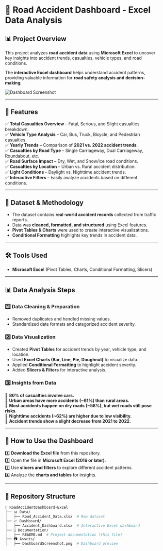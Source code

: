 # 🚗 Road Accident Dashboard - Excel Data Analysis  

## 📊 Project Overview  
This project analyzes **road accident data** using **Microsoft Excel** to uncover key insights into accident trends, casualties, vehicle types, and road conditions.  

The **interactive Excel dashboard** helps understand accident patterns, providing valuable information for **road safety analysis and decision-making**.  

![Dashboard Screenshot](DashboardScreenshot.png)

---

## 📌 Features  
✅ **Total Casualties Overview** – Fatal, Serious, and Slight casualties breakdown.  
✅ **Vehicle Type Analysis** – Car, Bus, Truck, Bicycle, and Pedestrian casualties.  
✅ **Yearly Trends** – Comparison of **2021 vs. 2022 accident trends**.  
✅ **Casualties by Road Type** – Single Carriageway, Dual Carriageway, Roundabout, etc.  
✅ **Road Surface Impact** – Dry, Wet, and Snow/Ice road conditions.  
✅ **Casualties by Location** – Urban vs. Rural accident distribution.  
✅ **Light Conditions** – Daylight vs. Nighttime accident trends.  
✅ **Interactive Filters** – Easily analyze accidents based on different conditions.  

---

## 📂 Dataset & Methodology  
- The dataset contains **real-world accident records** collected from traffic reports.  
- Data was **cleaned, formatted, and structured** using Excel features.  
- **Pivot Tables & Charts** were used to create interactive visualizations.  
- **Conditional Formatting** highlights key trends in accident data.  

---

## 🛠️ Tools Used  
- **Microsoft Excel** (Pivot Tables, Charts, Conditional Formatting, Slicers)  

---

## 📊 Data Analysis Steps  
### **1️⃣ Data Cleaning & Preparation**  
- Removed duplicates and handled missing values.  
- Standardized date formats and categorized accident severity.  

### **2️⃣ Data Visualization**  
- Created **Pivot Tables** for accident trends by year, vehicle type, and location.  
- Used **Excel Charts (Bar, Line, Pie, Doughnut)** to visualize data.  
- Applied **Conditional Formatting** to highlight accident severity.  
- Added **Slicers & Filters** for interactive analysis.  

### **3️⃣ Insights from Data**  
📌 **80% of casualties involve cars.**  
📌 **Urban areas have more accidents (~61%) than rural areas.**  
📌 **Most accidents happen on dry roads (~58%), but wet roads still pose risks.**  
📌 **Nighttime accidents (~62%) are higher due to low visibility.**  
📌 **Accident trends show a slight decrease from 2021 to 2022.**  

---

## 🎯 How to Use the Dashboard  
1️⃣ **Download the Excel file** from this repository.  
2️⃣ Open the file in **Microsoft Excel (2016 or later)**.  
3️⃣ Use **slicers and filters** to explore different accident patterns.  
4️⃣ Analyze the **charts and tables** for insights.  

---

## 📌 Repository Structure  
```sh
📂 RoadAccidentDashboard-Excel
│── 📊 Data/
│   ├── Road_Accident_Data.xlsx  # Raw dataset
│── 📈 Dashboard/
│   ├── Accident_Dashboard.xlsx  # Interactive Excel dashboard
│── 📜 Documentation/
│   ├── README.md  # Project documentation (this file)
│── 📷 Assets/
│   ├── DashboardScreenshot.png  # Dashboard preview
